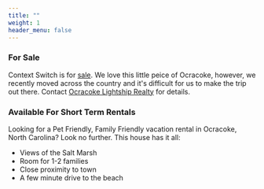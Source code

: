 ```yaml
---
title: ""
weight: 1
header_menu: false
---
```

   
### For Sale

Context Switch is for [sale](https://www.realtor.com/realestateandhomes-detail/74-Tom-Neal-Dr_Ocracoke_NC_27960_M55020-64970). We love this little peice of Ocracoke, however, we recently moved across the country and it's difficult for us to make the trip out there. Contact [Ocracoke Lightship Realty](https://ocracokelightshiprealty.com/) for details. 

### Available For Short Term Rentals

Looking for a Pet Friendly, Family Friendly vacation rental in Ocracoke, North Carolina? Look no further. This house has it all: 

- Views of the Salt Marsh
- Room for 1-2 families 
- Close proximity to town
- A few minute drive to the beach
